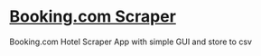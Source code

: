 # [Booking.com Scraper](https://github.com/MrAnon89/Booking.com-Scraper)

Booking.com Hotel Scraper App with simple GUI and store to csv
